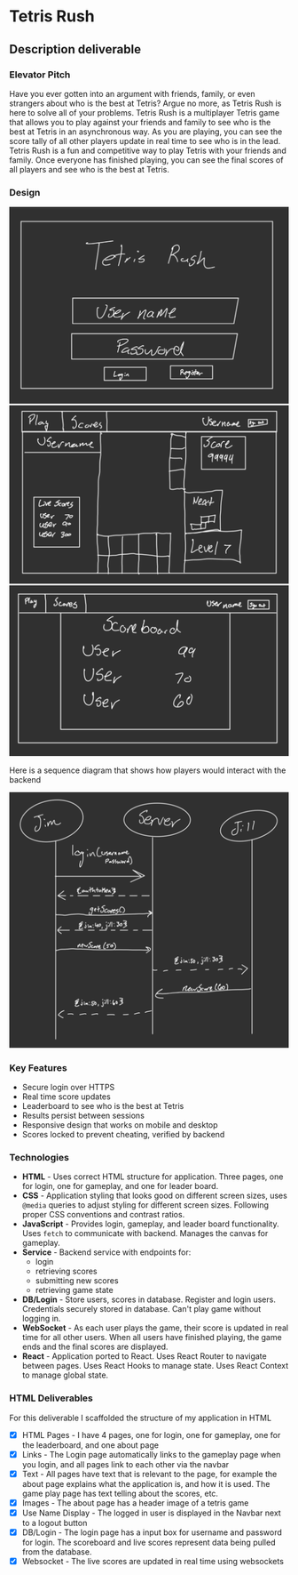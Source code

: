 # Tetris Rush

## Description deliverable

### Elevator Pitch

Have you ever gotten into an argument with friends, family, or even strangers about who is the best at Tetris? Argue no more, as Tetris Rush is here to solve all of your problems. Tetris Rush is a multiplayer Tetris game that allows you to play against your friends and family to see who is the best at Tetris in an asynchronous way. As you are playing, you can see the score tally of all other players update in real time to see who is in the lead. Tetris Rush is a fun and competitive way to play Tetris with your friends and family. Once everyone has finished playing, you can see the final scores of all players and see who is the best at Tetris.

### Design

![Home Mock](.github/images/home.jpeg)
![Game Mock](.github/images/game.jpeg)
![Leaderboard Mock](.github/images/score.jpeg)

Here is a sequence diagram that shows how players would interact with the backend

![Sequence Diagram](.github/images/network.jpeg)

### Key Features

- Secure login over HTTPS
- Real time score updates
- Leaderboard to see who is the best at Tetris
- Results persist between sessions
- Responsive design that works on mobile and desktop
- Scores locked to prevent cheating, verified by backend

### Technologies

- **HTML** - Uses correct HTML structure for application. Three pages, one for login, one for gameplay, and one for leader board.
- **CSS** - Application styling that looks good on different screen sizes, uses `@media` queries to adjust styling for different screen sizes. Following proper CSS conventions and contrast ratios.
- **JavaScript** - Provides login, gameplay, and leader board functionality. Uses `fetch` to communicate with backend. Manages the canvas for gameplay.
- **Service** - Backend service with endpoints for:
  - login
  - retrieving scores
  - submitting new scores
  - retrieving game state
- **DB/Login** - Store users, scores in database. Register and login users. Credentials securely stored in database. Can't play game without logging in.
- **WebSocket** - As each user plays the game, their score is updated in real time for all other users. When all users have finished playing, the game ends and the final scores are displayed.
- **React** - Application ported to React. Uses React Router to navigate between pages. Uses React Hooks to manage state. Uses React Context to manage global state.

### HTML Deliverables

For this deliverable I scaffolded the structure of my application in HTML

- [x] HTML Pages - I have 4 pages, one for login, one for gameplay, one for the leaderboard, and one about page
- [x] Links - The Login page automatically links to the gameplay page when you login, and all pages link to each other via the navbar
- [x] Text - All pages have text that is relevant to the page, for example the about page explains what the application is, and how it is used. The game play page has text telling about the scores, etc.
- [x] Images - The about page has a header image of a tetris game
- [x] Use Name Display - The logged in user is displayed in the Navbar next to a logout button
- [x] DB/Login - The login page has a input box for username and password for login. The scoreboard and live scores represent data being pulled from the database.
- [x] Websocket - The live scores are updated in real time using websockets

